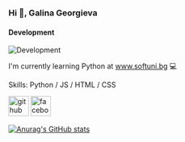   
  ### Hi 👋, Galina Georgieva
#### Development
![Development](https://github.com/GalkaKG)

I'm currently learning Python at www.softuni.bg 💻

Skills: Python / JS / HTML / CSS

[<img src='https://cdn.jsdelivr.net/npm/simple-icons@3.0.1/icons/github.svg' alt='github' height='40'>](https://github.com/GalkaKG)  [<img src='https://cdn.jsdelivr.net/npm/simple-icons@3.0.1/icons/facebook.svg' alt='facebook' height='40'>](https://www.facebook.com/galina.georgieva.net)  
  
  [![Anurag's GitHub stats](https://github-readme-stats.vercel.app/api?username=GalkaKG)](https://github.com/anuraghazra/github-readme-stats)


  







<!---
GalkaKG/GalkaKG is a ✨ special ✨ repository because its `README.md` (this file) appears on your GitHub profile.
You can click the Preview link to take a look at your changes.

--->
